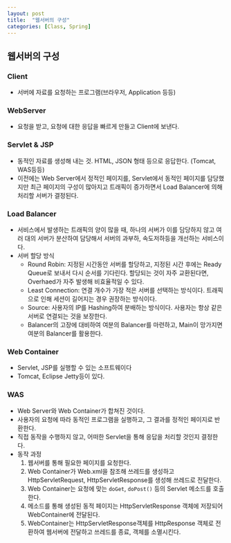 ```yaml
---
layout: post
title:  "웹서버의 구성"
categories: [Class, Spring]
---
```


## 웹서버의 구성
### Client
- 서버에 자료를 요청하는 프로그램(브라우저, Application 등등)

### WebServer
- 요청을 받고, 요청에 대한 응답을 빠르게 만들고 Client에 보낸다.

### Servlet & JSP
- 동적인 자료를 생성해 내는 것. HTML, JSON 형태 등으로 응답한다. (Tomcat, WAS등등)
- 이전에는 Web Server에서 정적인 페이지를, Servlet에서 동적인 페이지를 담당했지만 최근 페이지의 구성이 많아지고 트래픽이 증가하면서 Load Balancer에 의해 처리할 서버가 결정된다.

### Load Balancer
  - 서비스에서 발생하는 트래픽의 양이 많을 때, 하나의 서버가 이를 담당하지 않고 여러 대의 서버가 분산하여 담당해서 서버의 과부하, 속도저하등을 개선하는 서비스이다.
  - 서버 할당 방식
    - Round Robin: 지정된 시간동안 서버를 할당하고, 지정된 시간 후에는 Ready Queue로 보내서 다시 순서를 기다린다. 할당되는 것이 자주 교환된다면, Overhaed가 자주 발생해 비효율적일 수 있다.
    - Least Connection: 연결 개수가 가장 적은 서버를 선택하는 방식이다. 트래픽으로 인해 세션이 길어지는 경우 권장하는 방식이다.
    - Source: 사용자의 IP를 Hashing하여 분배하는 방식이다. 사용자는 항상 같은 서버로 연결되는 것을 보장한다.
	- Balancer의 고장에 대비하여 여분의 Balancer를 마련하고, Main이 망가지면 여분의 Balancer를 활용한다.

### Web Container
  - Servlet, JSP를 실행할 수 있는 소프트웨이다
  - Tomcat, Eclipse Jetty등이 있다.

### WAS
- Web Server와 Web Container가 합쳐진 것이다.
- 사용자의 요청에 따라 동적인 프로그램을 실행하고, 그 결과를 정적인 페이지로 반환한다.
- 직접 동작을 수행하지 않고, 어떠한 Servlet을 통해 응답을 처리할 것인지 결정한다.
- 동작 과정
  1. 웹서버를 통해 필요한 페이지를 요청한다.
  2. Web Container가 Web.xml을 참조해 쓰레드를 생성하고 HttpServletRequest, HttpServletResponse를 생성해 쓰레드로 전달한다.
  3. Web Container는 요청에 맞는 `doGet`, `doPost()` 등의 Servlet 메소드를 호출한다.
  4. 메소드를 통해 생성된 동적 페이지는 HttpServletResponse 객체에 저장되어 WebContainer에 전달된다.
  5. WebContainer는 HttpServletResponse객체를 HttpResponse 객체로 전환하여 웹서버에 전달하고 쓰레드를 종료, 객체를 소멸시킨다.